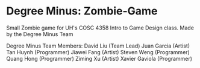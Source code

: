 # Degree Minus: Zombie-Game
Small Zombie game for UH's COSC 4358 Intro to Game Design class. Made by the Degree Minus Team 

Degree Minus Team Members:
  David Liu       (Team Lead)
  Juan Garcia     (Artist)
  Tan Huynh       (Programmer)
  Jiawei Fang     (Artist)
  Steven Weng     (Programmer)
  Quang Hong      (Programmer)
  Ziming Xu       (Artist)
  Xavier Gaviola  (Programmer) 
